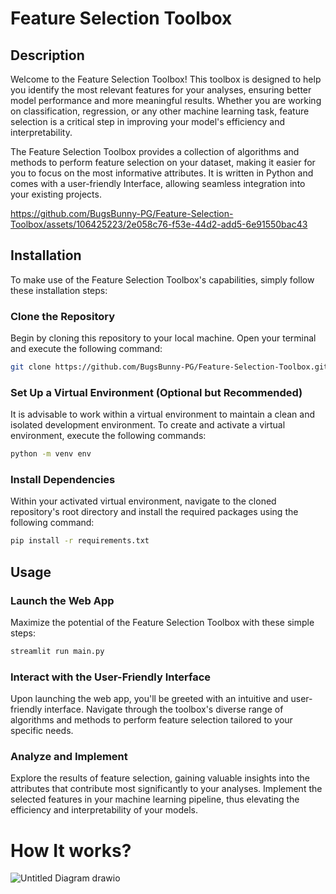 # Feature Selection Toolbox

## Description
Welcome to the Feature Selection Toolbox! This toolbox is designed to help you identify the most relevant features for your analyses, ensuring better model performance and more meaningful results. Whether you are working on classification, regression, or any other machine learning task, feature selection is a critical step in improving your model's efficiency and interpretability.

The Feature Selection Toolbox provides a collection of algorithms and methods to perform feature selection on your dataset, making it easier for you to focus on the most informative attributes. It is written in Python and comes with a user-friendly Interface, allowing seamless integration into your existing projects.



https://github.com/BugsBunny-PG/Feature-Selection-Toolbox/assets/106425223/2e058c76-f53e-44d2-add5-6e91550bac43



## Installation
To make use of the Feature Selection Toolbox's capabilities, simply follow these installation steps:

###  Clone the Repository
Begin by cloning this repository to your local machine. Open your terminal and execute the following command:

```bash
git clone https://github.com/BugsBunny-PG/Feature-Selection-Toolbox.git
```
###  Set Up a Virtual Environment (Optional but Recommended)
It is advisable to work within a virtual environment to maintain a clean and isolated development environment. To create and activate a virtual environment, execute the following commands:
```bash
python -m venv env 
```
###  Install Dependencies
Within your activated virtual environment, navigate to the cloned repository's root directory and install the required packages using the following command:
  ```bash
pip install -r requirements.txt
```

## Usage
### Launch the Web App
Maximize the potential of the Feature Selection Toolbox with these simple steps:<br>
  ```bash
streamlit run main.py
  ```
### Interact with the User-Friendly Interface
Upon launching the web app, you'll be greeted with an intuitive and user-friendly interface. Navigate through the toolbox's diverse range of algorithms and methods to perform feature selection tailored to your specific needs.

### Analyze and Implement
Explore the results of feature selection, gaining valuable insights into the attributes that contribute most significantly to your analyses. Implement the selected features in your machine learning pipeline, thus elevating the efficiency and interpretability of your models.

# How It works?

![Untitled Diagram drawio](https://github.com/BugsBunny-PG/Feature-Selection-Toolbox/assets/106425223/de4598cc-da3b-4f34-a56a-d53fb65387f0)

